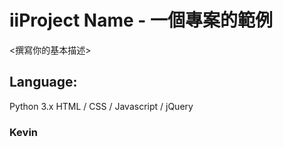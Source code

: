 # iiProject Name - 一個專案的範例
<撰寫你的基本描述>
## Language:
Python 3.x
HTML / CSS / Javascript / jQuery

### Kevin
